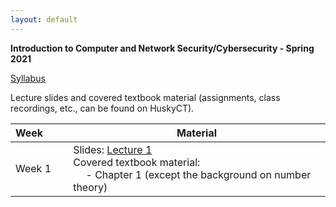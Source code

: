 ```yaml
---
layout: default
---
```


**Introduction to Computer and Network Security/Cybersecurity - Spring 2021**

[Syllabus]()

Lecture slides and covered textbook material (assignments, class recordings, etc., can be found on HuskyCT).

| Week&emsp;&emsp;| Material           |
|----------|--------------------|
| Week 1 | Slides: [Lecture 1](./lecture1.pdf) <br/> Covered textbook material: <br/> &emsp; - Chapter 1 (except the background on number theory) |